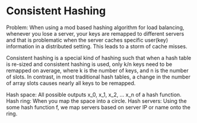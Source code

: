 # Consistent Hashing
Problem: When using a mod based hashing algorithm for load balancing, whenever you lose a server, your keys are remapped to different servers and that is problematic when the server caches specific user(key) information in a distributed setting. This leads to a storm of cache misses.

Consistent hashing is a special kind of hashing such that when a hash table is re-sized and consistent hashing is used, only k/n keys need to be remapped on average, where k is the number of keys, and n is the number of slots. In contrast, in most traditional hash tables, a change in the number of array slots causes nearly all keys to be
remapped.

Hash space: All possible outputs x_0, x_1, x_2, ... x_n of a hash function.
Hash ring: When you map the space into a circle.
Hash servers: Using the some hash function f, we map servers based on server IP or name onto the ring.